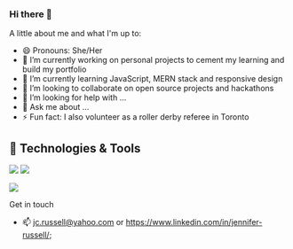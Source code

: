 ### Hi there 👋

A little about me and what I'm up to:

- 😄 Pronouns: She/Her
- 🔭 I’m currently working on personal projects to cement my learning and build my portfolio
- 🌱 I’m currently learning JavaScript, MERN stack and responsive design
- 👯 I’m looking to collaborate on open source projects and hackathons
- 🤔 I’m looking for help with ...
- 💬 Ask me about ...
- ⚡ Fun fact: I also volunteer as a roller derby referee in Toronto


## 🔧 Technologies & Tools
![](https://img.shields.io/badge/Code-HTML5-informational?style=flat&logo=html5&logoColor=white&color=2bbc8a)
![](https://img.shields.io/badge/Code-JavaScript-informational?style=flat&logo=javascript&logoColor=white&color=2bbc8a)

![](https://img.shields.io/badge/Code-Python-informational?style=flat&logo=python&logoColor=white&color=2bbc8a)

Get in touch
- 📫 jc.russell@yahoo.com or https://www.linkedin.com/in/jennifer-russell/; 

